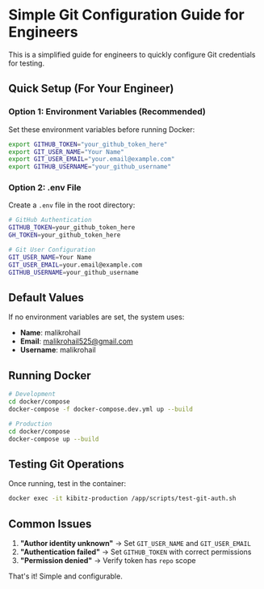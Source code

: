 # Simple Git Configuration Guide for Engineers

This is a simplified guide for engineers to quickly configure Git credentials for testing.

## Quick Setup (For Your Engineer)

### Option 1: Environment Variables (Recommended)
Set these environment variables before running Docker:

```bash
export GITHUB_TOKEN="your_github_token_here"
export GIT_USER_NAME="Your Name"
export GIT_USER_EMAIL="your.email@example.com"
export GITHUB_USERNAME="your_github_username"
```

### Option 2: .env File
Create a `.env` file in the root directory:

```bash
# GitHub Authentication
GITHUB_TOKEN=your_github_token_here
GH_TOKEN=your_github_token_here

# Git User Configuration  
GIT_USER_NAME=Your Name
GIT_USER_EMAIL=your.email@example.com
GITHUB_USERNAME=your_github_username
```

## Default Values
If no environment variables are set, the system uses:
- **Name**: malikrohail
- **Email**: malikrohail525@gmail.com
- **Username**: malikrohail

## Running Docker
```bash
# Development
cd docker/compose
docker-compose -f docker-compose.dev.yml up --build

# Production  
cd docker/compose
docker-compose up --build
```

## Testing Git Operations
Once running, test in the container:
```bash
docker exec -it kibitz-production /app/scripts/test-git-auth.sh
```

## Common Issues
1. **"Author identity unknown"** → Set `GIT_USER_NAME` and `GIT_USER_EMAIL`
2. **"Authentication failed"** → Set `GITHUB_TOKEN` with correct permissions
3. **"Permission denied"** → Verify token has `repo` scope

That's it! Simple and configurable.